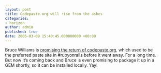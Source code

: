 ```yaml
---
layout: post
title: Codepaste.org will rise from the ashes
categories:
- horizon
author: admin
published: true
date: 2005-03-09 15:40:45.000000000 +00:00
---
```

<p>Bruce Williams is <a href="http://www.codefluency.com/blog/?search=category%3AProjects">promising the return of codepaste.org</a>, which used to be the preferred paste site in #rubyonrails before it went away. For a long time. But now it&#8217;s coming back and Bruce is even promising to package it up in a <span class="caps">GEM</span> shortly, so it can be installed locally. Yay!</p>
